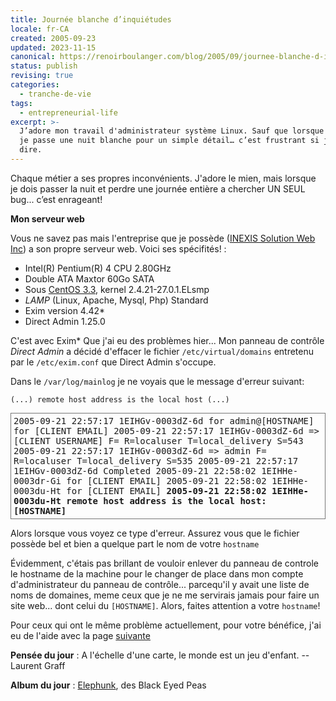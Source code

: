 ```yaml
---
title: Journée blanche d’inquiétudes
locale: fr-CA
created: 2005-09-23
updated: 2023-11-15
canonical: https://renoirboulanger.com/blog/2005/09/journee-blanche-d-inquietudes/
status: publish
revising: true
categories:
  - tranche-de-vie
tags:
  - entrepreneurial-life
excerpt: >-
  J’adore mon travail d'administrateur système Linux. Sauf que lorsque lorsque
  je passe une nuit blanche pour un simple détail… c’est frustrant si je ne peux
  dire.
---
```


<p>Chaque métier a ses propres inconvénients. J'adore le mien, mais lorsque je dois passer la nuit et perdre une journée entière a chercher UN SEUL bug... c’est enrageant!</p>

<!--more-->

<p><strong>Mon serveur web</strong></p>

<p>Vous ne savez pas mais l'entreprise que je possède (<a href="https://web.archive.org/web/20050210131137/http://inexis.net/">INEXIS Solution Web Inc</a>) a son propre serveur web. Voici ses spécifités! :</p>

<ul>
<li>Intel(R) Pentium(R) 4 CPU 2.80GHz</li>
<li>Double ATA Maxtor 60Go SATA</li>
<li>Sous <a href="http://www.centos.org">CentOS 3.3</a>, kernel 2.4.21-27.0.1.ELsmp</li>
<li><em>LAMP</em> (Linux, Apache, Mysql, Php) Standard</li>
<li>Exim version 4.42&#42;</li>
<li>Direct Admin 1.25.0</li>
</ul>

<p>C'est avec Exim&#42; Que j'ai eu des problèmes hier... Mon panneau de contrôle <em>Direct Admin</em> a décidé d'effacer le fichier <code>/etc/virtual/domains</code> entretenu par le <code>/etc/exim.conf</code> que Direct Admin s'occupe.</p>

<p>Dans le <code>/var/log/mainlog</code> je ne voyais que le message d'erreur suivant:</p>

<pre><code>(...) remote host address is the local host (...)
</code></pre>

<div style="border:1px solid #777;padding:4px;"><tt> 2005-09-21 22:57:17 1EIHGv-0003dZ-6d  for admin@[HOSTNAME] for [CLIENT EMAIL] 2005-09-21 22:57:17 1EIHGv-0003dZ-6d =&gt; [CLIENT USERNAME]  F= R=localuser T=local_delivery S=543 2005-09-21 22:57:17 1EIHGv-0003dZ-6d =&gt; admin  F= R=localuser T=local_delivery S=535 2005-09-21 22:57:17 1EIHGv-0003dZ-6d Completed 2005-09-21 22:58:02 1EIHHe-0003dr-Gi  for [CLIENT EMAIL] 2005-09-21 22:58:02 1EIHHe-0003du-Ht  for [CLIENT EMAIL] <strong>2005-09-21 22:58:02 1EIHHe-0003du-Ht remote host address is the local host: [HOSTNAME]</strong> </tt></div>

Alors lorsque vous voyez ce type d'erreur. Assurez vous que le fichier possède bel et bien a quelque part le nom de votre `hostname`

Évidemment, c'étais pas brillant de vouloir enlever du panneau de controle le hostname de la machine pour le changer de place dans mon compte d'administrateur du panneau de contrôle... parcequ'il y avait une liste de noms de domaines, meme ceux que je ne me servirais jamais pour faire un site web... dont celui du `[HOSTNAME]`. Alors, faites attention a votre `hostname`!

<p>Pour ceux qui ont le même problème actuellement, pour votre bénéfice, j'ai eu de l'aide avec la page <a href="http://www.exim.org/exim-html-4.10/doc/html/FAQ_3.html#TOC88">suivante</a></p>

<p><strong>Pensée du jour</strong> : A l'échelle d'une carte, le monde est un jeu d'enfant. --Laurent Graff</p>

<p><strong>Album du jour</strong> : <a href="http://music.yahoo.com/ar-285635-discography--Black-Eyed-Peas">Elephunk</a>, des Black Eyed Peas</p>
